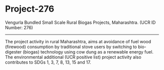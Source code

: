 # Project-276
Vengurla Bundled Small Scale Rural Biogas Projects, Maharashtra. (UCR ID Number: 276)
______________
The project activity in rural Maharashtra, aims at avoidance of fuel wood (firewood) consumption by traditional stove users by switching to bio-digester (biogas) technology using cow dung as a renewable energy fuel. The environmental additional (UCR positive list) project activity also contributes to SDGs 1, 3, 7, 8, 13, 15 and 17.
